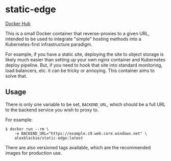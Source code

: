 # static-edge

[Docker Hub](https://hub.docker.com/r/alexblackie/static-edge/)

This is a small Docker container that reverse-proxies to a given URL, intended
to be used to integrate "simple" hosting methods into a Kubernetes-first
infrastructure paradigm.

For example, if you have a static site, deploying the site to object storage is
likely much easier than setting up your own nginx container and Kubernetes
deploy pipeline. But, if you need to hook that site into standard monitoring,
load balancers, etc. it can be tricky or annoying. This container aims to solve
that.

## Usage

There is only one variable to be set, `BACKEND_URL`, which should be a
full URL to the backend service you wish to proxy to.

For example:

```
$ docker run --rm \
	-e BACKEND_URL="https://example.z9.web.core.windows.net" \
	alexblackie/static-edge:latest
```

There are also versioned tags available, which are the recommended images for
production use.
